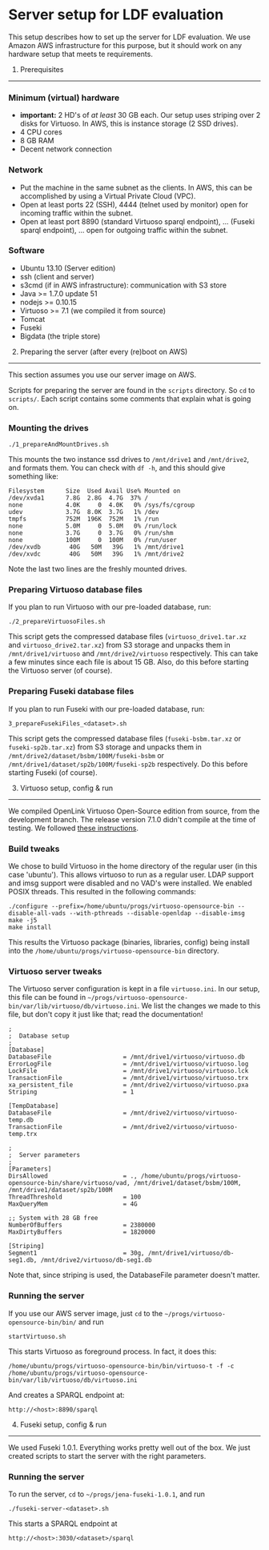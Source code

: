 Server setup for LDF evaluation
===============================

This setup describes how to set up the server for LDF evaluation. We use Amazon AWS infrastructure for this purpose, but it should work on any hardware setup that meets te requirements.

1) Prerequisites
----------------

### Minimum (virtual) hardware
* **important:** 2 HD's of *at least* 30 GB each. Our setup uses striping over 2 disks for Virtuoso. In AWS, this is instance storage (2 SSD drives).
* 4 CPU cores
* 8 GB RAM
* Decent network connection

### Network
* Put the machine in the same subnet as the clients. In AWS, this can be accomplished by using a Virtual Private Cloud (VPC).
* Open at least ports 22 (SSH), 4444 (telnet used by monitor) open for incoming traffic within the subnet.
* Open at least port 8890 (standard Virtuoso sparql endpoint), ... (Fuseki sparql endpoint), ... open for outgoing traffic within the subnet.

### Software
* Ubuntu 13.10 (Server edition)
* ssh (client and server)
* s3cmd (if in AWS infrastructure): communication with S3 store
* Java >= 1.7.0 update 51
* nodejs >= 0.10.15
* Virtuoso >= 7.1 (we compiled it from source)
* Tomcat
* Fuseki
* Bigdata (the triple store)

2) Preparing the server (after every (re)boot on AWS)
-----------------------------------------------------
This section assumes you use our server image on AWS.

Scripts for preparing the server are found in the <code>scripts</code> directory. So <code>cd</code> to <code>scripts/</code>. Each script contains some comments that explain what is going on.

### Mounting the drives
	./1_prepareAndMountDrives.sh

This mounts the two instance ssd drives to <code>/mnt/drive1</code> and <code>/mnt/drive2</code>, and formats them. You can check with <code>df -h</code>, and this should give something like:

	Filesystem      Size  Used Avail Use% Mounted on
	/dev/xvda1      7.8G  2.8G  4.7G  37% /
	none            4.0K     0  4.0K   0% /sys/fs/cgroup
	udev            3.7G  8.0K  3.7G   1% /dev
	tmpfs           752M  196K  752M   1% /run
	none            5.0M     0  5.0M   0% /run/lock
	none            3.7G     0  3.7G   0% /run/shm
	none            100M     0  100M   0% /run/user
	/dev/xvdb        40G   50M   39G   1% /mnt/drive1
	/dev/xvdc        40G   50M   39G   1% /mnt/drive2

Note the last two lines are the freshly mounted drives.

### Preparing Virtuoso database files

If you plan to run Virtuoso with our pre-loaded database, run:

	./2_prepareVirtuosoFiles.sh

This script gets the compressed database files (<code>virtuoso_drive1.tar.xz</code> and <code>virtuoso_drive2.tar.xz</code>) from S3 storage and unpacks them in <code>/mnt/drive1/virtuoso</code> and <code>/mnt/drive2/virtuoso</code> respectively. This can take a few minutes since each file is about 15 GB. Also, do this before starting the Virtuoso server (of course).

### Preparing Fuseki database files

If you plan to run Fuseki with our pre-loaded database, run:

	3_prepareFusekiFiles_<dataset>.sh

This script gets the compressed database files (<code>fuseki-bsbm.tar.xz</code> or <code>fuseki-sp2b.tar.xz</code>) from S3 storage and unpacks them in <code>/mnt/drive2/dataset/bsbm/100M/fuseki-bsbm</code> or <code>/mnt/drive1/dataset/sp2b/100M/fuseki-sp2b</code> respectively. Do this before starting Fuseki (of course).


3) Virtuoso setup, config & run
-------------------------------

We compiled OpenLink Virtuoso Open-Source edition from source, from the development branch. The release version 7.1.0 didn't compile at the time of testing. We followed [these instructions](http://virtuoso.openlinksw.com/dataspace/doc/dav/wiki/Main/VOSUbuntuNotes#Building%20Virtuoso%20from%20Source).

### Build tweaks

We chose to build Virtuoso in the home directory of the regular user (in this case 'ubuntu'). This allows virtuoso to run as a regular user. LDAP support and imsg support were disabled and no VAD's were installed. We enabled POSIX threads. This resulted in the following commands:

	./configure --prefix=/home/ubuntu/progs/virtuoso-opensource-bin --disable-all-vads --with-pthreads --disable-openldap --disable-imsg
	make -j5
	make install

This results the Virtuoso package (binaries, libraries, config) being install into the <code>/home/ubuntu/progs/virtuoso-opensource-bin</code> directory.

### Virtuoso server tweaks

The Virtuoso server configuration is kept in a file <code>virtuoso.ini</code>. In our setup, this file can be found in <code>~/progs/virtuoso-opensource-bin/var/lib/virtuoso/db/virtuoso.ini</code>. We list the changes we made to this file, but don't copy it just like that; read the documentation!

	;
	;  Database setup
	;
	[Database]
	DatabaseFile                    = /mnt/drive1/virtuoso/virtuoso.db
	ErrorLogFile                    = /mnt/drive1/virtuoso/virtuoso.log
	LockFile                        = /mnt/drive1/virtuoso/virtuoso.lck
	TransactionFile                 = /mnt/drive1/virtuoso/virtuoso.trx
	xa_persistent_file              = /mnt/drive2/virtuoso/virtuoso.pxa
	Striping                        = 1
	
	[TempDatabase]
	DatabaseFile                    = /mnt/drive2/virtuoso/virtuoso-temp.db
	TransactionFile                 = /mnt/drive2/virtuoso/virtuoso-temp.trx
	
	;
	;  Server parameters
	;
	[Parameters]
	DirsAllowed                     = ., /home/ubuntu/progs/virtuoso-opensource-bin/share/virtuoso/vad, /mnt/drive1/dataset/bsbm/100M, /mnt/drive1/dataset/sp2b/100M
	ThreadThreshold                 = 100
	MaxQueryMem                     = 4G
	
	;; System with 28 GB free
	NumberOfBuffers                 = 2380000
	MaxDirtyBuffers                 = 1820000
	
	[Striping]
	Segment1                        = 30g, /mnt/drive1/virtuoso/db-seg1.db, /mnt/drive2/virtuoso/db-seg1.db

Note that, since striping is used, the DatabaseFile parameter doesn't matter.

### Running the server
If you use our AWS server image, just <code>cd</code> to the <code>~/progs/virtuoso-opensource-bin/bin/</code> and run

	startVirtuoso.sh

This starts Virtuoso as foreground process. In fact, it does this:

	/home/ubuntu/progs/virtuoso-opensource-bin/bin/virtuoso-t -f -c /home/ubuntu/progs/virtuoso-opensource-bin/var/lib/virtuoso/db/virtuoso.ini

And creates a SPARQL endpoint at:

	http://<host>:8890/sparql


4) Fuseki setup, config & run
-----------------------------

We used Fuseki 1.0.1. Everything works pretty well out of the box. We just created scripts to start the server with the right parameters.

### Running the server
To run the server, <code>cd</code> to <code>~/progs/jena-fuseki-1.0.1</code>, and run

	./fuseki-server-<dataset>.sh

This starts a SPARQL endpoint at

	http://<host>:3030/<dataset>/sparql


